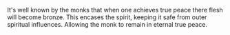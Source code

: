 It's well known by the monks that when one achieves true peace there flesh will become bronze. This encases the spirit, keeping it safe from outer spiritual influences. Allowing the monk to remain in eternal true peace.
